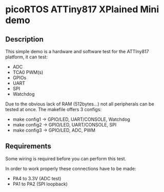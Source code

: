 # picoRTOS ATTiny817 XPlained Mini demo

## Description

This simple demo is a hardware and software test for the ATTIny817 platform, it can test:

  - ADC
  - TCA0 PWM(s)
  - GPIOs
  - UART
  - SPI
  - Watchdog

Due to the obvious lack of RAM (512bytes...) not all peripherals can be tested at once.
The makefile offers 3 configs:
  - make config1 -> GPIO/LED, UART/CONSOLE, Watchdog
  - make config2 -> GPIO/LED, UART/CONSOLE, SPI
  - make config3 -> GPIO/LED, ADC, PWM

## Requirements

Some wiring is required before you can perform this test.

In order to work properly these connections have to be made:

  - PA4 to 3.3V (ADC test)
  - PA1 to PA2 (SPI loopback)
